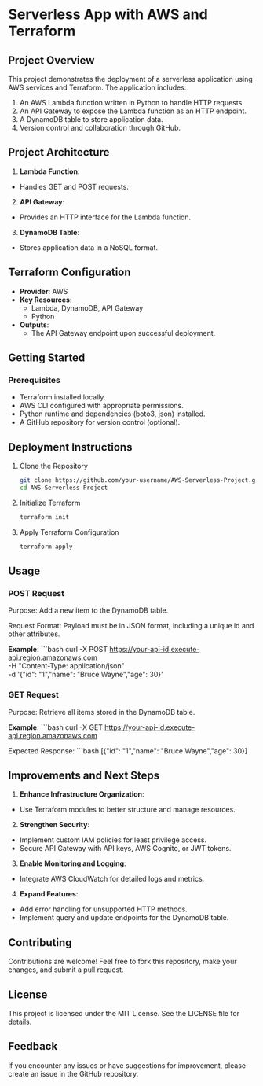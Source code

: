 # Serverless App with AWS and Terraform

## Project Overview

This project demonstrates the deployment of a serverless application using AWS services and Terraform. The application includes:

1. An AWS Lambda function written in Python to handle HTTP requests.
2. An API Gateway to expose the Lambda function as an HTTP endpoint.
3. A DynamoDB table to store application data.
4. Version control and collaboration through GitHub.

## Project Architecture

1. **Lambda Function**:
- Handles GET and POST requests.
2. **API Gateway**:
- Provides an HTTP interface for the Lambda function.
3. **DynamoDB Table**:
- Stores application data in a NoSQL format.

## Terraform Configuration

- **Provider**: AWS
- **Key Resources**:
  - Lambda, DynamoDB, API Gateway
  - Python
- **Outputs**:
  - The API Gateway endpoint upon successful deployment.  

## Getting Started
### Prerequisites
- Terraform installed locally.
- AWS CLI configured with appropriate permissions.
- Python runtime and dependencies (boto3, json) installed.
- A GitHub repository for version control (optional).

## Deployment Instructions
1. Clone the Repository
    ```bash
    git clone https://github.com/your-username/AWS-Serverless-Project.git
    cd AWS-Serverless-Project
2. Initialize Terraform
    ```bash
    terraform init
3. Apply Terraform Configuration
    ```bash
    terraform apply

## Usage
### POST Request
Purpose: Add a new item to the DynamoDB table.

Request Format: Payload must be in JSON format, including a unique id and other attributes.

**Example**:
    ```bash
    curl -X POST https://your-api-id.execute-api.region.amazonaws.com \
    -H "Content-Type: application/json" \
    -d '{"id": "1","name": "Bruce Wayne","age": 30}'

### GET Request
Purpose: Retrieve all items stored in the DynamoDB table.

**Example**:
    ```bash
    curl -X GET https://your-api-id.execute-api.region.amazonaws.com

Expected Response:
    ```bash
    [{"id": "1","name": "Bruce Wayne","age": 30}]

## Improvements and Next Steps
1. **Enhance Infrastructure Organization**:
- Use Terraform modules to better structure and manage resources.
2. **Strengthen Security**:
- Implement custom IAM policies for least privilege access.
- Secure API Gateway with API keys, AWS Cognito, or JWT tokens.
3. **Enable Monitoring and Logging**:
- Integrate AWS CloudWatch for detailed logs and metrics.
4. **Expand Features**:
- Add error handling for unsupported HTTP methods.
- Implement query and update endpoints for the DynamoDB table.

## Contributing
Contributions are welcome! Feel free to fork this repository, make your changes, and submit a pull request.

## License
This project is licensed under the MIT License. See the LICENSE file for details.

## Feedback
If you encounter any issues or have suggestions for improvement, please create an issue in the GitHub repository.